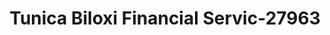 ---
f_zip-code: 71351
f_state-code: LA
title: Tunica Biloxi Financial Servic-27963
f_phone: 318-240-8300
f_city-only: Marksville
f_address: 711 Paragon Pl Marksville
f_location-unique-id: '27963'
slug: tunica-biloxi-financial-servic-27963
updated-on: '2024-05-30T13:46:58.046Z'
created-on: '2024-05-30T13:36:59.803Z'
published-on: '2024-05-30T13:54:32.469Z'
f_city-state: cms/city/marksville-la.md
f_company: cms/company/tunica-biloxi-financial-servic.md
f_state: cms/state/louisiana.md
layout: '[payday-loan].html'
tags: payday-loan
---